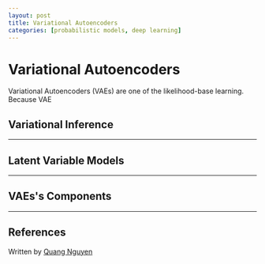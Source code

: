 ```yaml
---
layout: post
title: Variational Autoencoders
categories: [probabilistic models, deep learning]
---
```

# Variational Autoencoders
Variational Autoencoders (VAEs) are one of the likelihood-base learning. Because VAE
## Variational Inference

<hr>

## Latent Variable Models

<hr>

## VAEs's Components

<hr>

## References

Written by [Quang Nguyen](https://quang-ngh.github.io)







